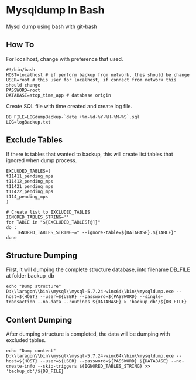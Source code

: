 # Mysqldump In Bash
Mysql dump using bash with git-bash

## How To
For localhost, change with preference that used.
```
#!/bin/bash
HOST=localhost # if perform backup from network, this should be change
USER=root # this user for localhost, if connect from network this should change
PASSWORD=root
DATABASE=stop_time_app # database origin
```

Create SQL file with time created and create log file.
```
DB_FILE=LOGdumpBackup-`date +%m-%d-%Y-%H-%M-%S`.sql
LOG=logBackup.txt
```

## Exclude Tables
If there is tables that wanted to backup, this will create list tables that ignored when dump process.
```
EXCLUDED_TABLES=(
t11411_pending_mps
t11412_pending_mps
t11421_pending_mps
t11422_pending_mps
t114_pending_mps
)

# Create list to EXCLUDED_TABLES
IGNORED_TABLES_STRING=''
for TABLE in "${EXCLUDED_TABLES[@]}"
do :
    IGNORED_TABLES_STRING+=" --ignore-table=${DATABASE}.${TABLE}"
done
```

## Structure Dumping
First, it will dumping the complete structure database, into filename DB_FILE at folder backup_db 
```
echo "Dump structure"
D:\\laragon\\bin\\mysql\\mysql-5.7.24-winx64\\bin\\mysqldump.exe --host=${HOST} --user=${USER} --password=${PASSWORD} --single-transaction --no-data --routines ${DATABASE} > 'backup_db'/${DB_FILE}
```

## Content Dumping
After dumping structure is completed, the data will be dumping with excluded tables.
```
echo "Dump content"
D:\\laragon\\bin\\mysql\\mysql-5.7.24-winx64\\bin\\mysqldump.exe --host=${HOST} --user=${USER} --password=${PASSWORD} ${DATABASE} --no-create-info --skip-triggers ${IGNORED_TABLES_STRING} >> 'backup_db'/${DB_FILE}
```